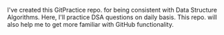 I've created this GitPractice repo. for being consistent with Data Structure Algorithms.
Here, I'll practice DSA questions on daily basis.
This repo. will also help me to get more familiar with GitHub functionality.
